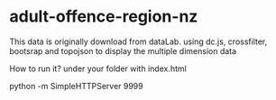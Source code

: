 adult-offence-region-nz
=======================

This data is originally download from dataLab. using dc.js, crossfilter, bootsrap and topojson to display the multiple dimension data 

How to run it? under your folder with index.html

python -m SimpleHTTPServer 9999
